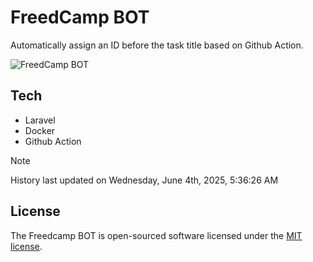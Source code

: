 # FreedCamp BOT

Automatically assign an ID before the task title based on Github Action.

![FreedCamp BOT](https://repository-images.githubusercontent.com/737932867/7d34798b-2680-471c-b089-a78a718d3d6a)

## Tech

- Laravel
- Docker
- Github Action

> [!NOTE]  
> History last updated on Wednesday, June 4th, 2025, 5:36:26 AM

## License

The Freedcamp BOT is open-sourced software licensed under the [MIT license](https://opensource.org/licenses/MIT).
